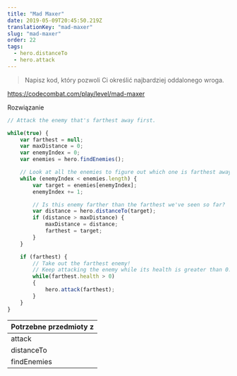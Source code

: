 ```yaml
---
title: "Mad Maxer"
date: 2019-05-09T20:45:50.219Z
translationKey: "mad-maxer"
slug: "mad-maxer"
order: 22
tags:
  - hero.distanceTo
  - hero.attack
---
```


> Napisz kod, który pozwoli Ci określić najbardziej oddalonego wroga.

https://codecombat.com/play/level/mad-maxer

Rozwiązanie

```javascript
// Attack the enemy that's farthest away first.

while(true) {
    var farthest = null;
    var maxDistance = 0;
    var enemyIndex = 0;
    var enemies = hero.findEnemies();

    // Look at all the enemies to figure out which one is farthest away.
    while (enemyIndex < enemies.length) {
        var target = enemies[enemyIndex];
        enemyIndex += 1;

        // Is this enemy farther than the farthest we've seen so far?
        var distance = hero.distanceTo(target);
        if (distance > maxDistance) {
            maxDistance = distance;
            farthest = target;
        }
    }

    if (farthest) {
        // Take out the farthest enemy!
        // Keep attacking the enemy while its health is greater than 0.
        while(farthest.health > 0)
        {
            hero.attack(farthest);
        }
    }
}

```

Potrzebne przedmioty z |
--- |
attack |
distanceTo |
findEnemies |


